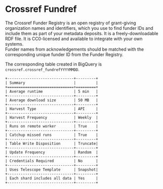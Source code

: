 # Crossref Fundref

The Crossref Funder Registry is an open registry of grant-giving organization names and identifiers, which you use to find funder IDs and include them as part of your metadata deposits. 
It is a freely-downloadable RDF file. It is CC0-licensed and available to integrate with your own systems.  
Funder names from acknowledgements should be matched with the corresponding unique funder ID from the Funder Registry.

The corresponding table created in BigQuery is `crossref.crossref_fundrefYYYYMMDD`.

```eval_rst
+------------------------------+---------+
| Summary                      |         |
+==============================+=========+
| Average runtime              | 5 min   |
+------------------------------+---------+
| Average download size        | 50 MB   |
+------------------------------+---------+
| Harvest Type                 | API     |
+------------------------------+---------+
| Harvest Frequency            | Weekly  |
+------------------------------+---------+
| Runs on remote worker        | True    |
+------------------------------+---------+
| Catchup missed runs          | True    |
+------------------------------+---------+
| Table Write Disposition      | Truncate|
+------------------------------+---------+
| Update Frequency             | Random  |
+------------------------------+---------+
| Credentials Required         | No      |
+------------------------------+---------+
| Uses Telescope Template      | Snapshot|
+------------------------------+---------+
| Each shard includes all data | Yes     |
+------------------------------+---------+
```
